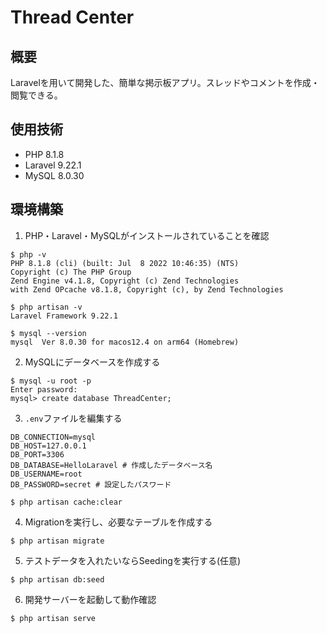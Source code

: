 # Thread Center
## 概要
Laravelを用いて開発した、簡単な掲示板アプリ。スレッドやコメントを作成・閲覧できる。

## 使用技術
- PHP 8.1.8
- Laravel 9.22.1
- MySQL 8.0.30

## 環境構築
1. PHP・Laravel・MySQLがインストールされていることを確認
```
$ php -v
PHP 8.1.8 (cli) (built: Jul  8 2022 10:46:35) (NTS)
Copyright (c) The PHP Group
Zend Engine v4.1.8, Copyright (c) Zend Technologies
with Zend OPcache v8.1.8, Copyright (c), by Zend Technologies
```

```
$ php artisan -v
Laravel Framework 9.22.1
```

```
$ mysql --version
mysql  Ver 8.0.30 for macos12.4 on arm64 (Homebrew)
```

2. MySQLにデータベースを作成する
```
$ mysql -u root -p
Enter password:
mysql> create database ThreadCenter;
```

3. `.env`ファイルを編集する
```
DB_CONNECTION=mysql
DB_HOST=127.0.0.1
DB_PORT=3306
DB_DATABASE=HelloLaravel # 作成したデータベース名
DB_USERNAME=root
DB_PASSWORD=secret # 設定したパスワード
```

```
$ php artisan cache:clear
```

4. Migrationを実行し、必要なテーブルを作成する
```
$ php artisan migrate
```

5. テストデータを入れたいならSeedingを実行する(任意)
```
$ php artisan db:seed
```

6. 開発サーバーを起動して動作確認
```
$ php artisan serve
```
